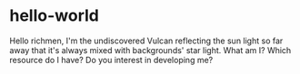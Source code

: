 # hello-world

Hello richmen,
I'm the undiscovered Vulcan reflecting the sun light so far away that it's always mixed with backgrounds' star light.
What am I? Which resource do I have? Do you interest in developing me?
